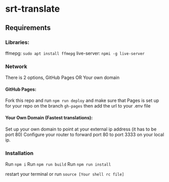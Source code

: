 # srt-translate

## Requirements

### Libraries:

ffmepg: `sudo apt install ffmepg`
live-server: `npmi -g live-server`

### Network

There is 2 options, GitHub Pages OR Your own domain

#### GitHub Pages:

Fork this repo and run `npm run deploy` and make sure that
Pages is set up for your repo on the branch `gh-pages` then add
the url to your .env file

#### Your Own Domain (Fastest translations):

Set up your own domain to point at your external ip address (it has to be port 80)
Configure your router to forward port 80 to port 3333 on your local ip.

### Installation

Run `npm i`
Run `npm run build`
Run `npm run install`

restart your terminal or run `source [Your shell rc file]`
